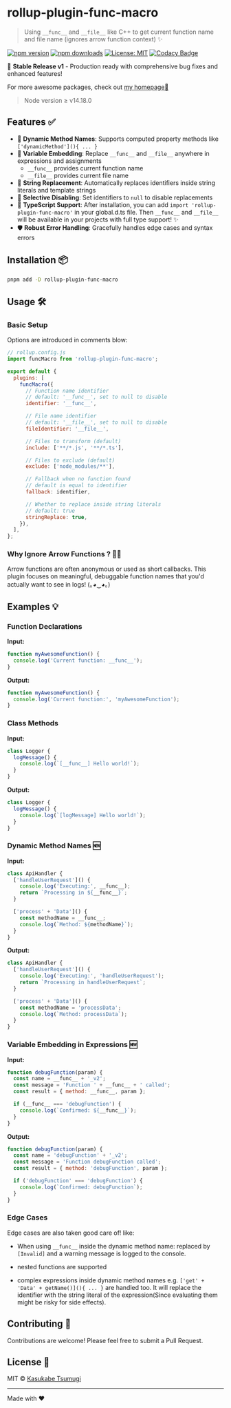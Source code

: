 # rollup-plugin-func-macro

> Using `__func__` and `__file__` like C++ to get current function name and file name (ignores arrow function context) ✨

[![npm version](https://img.shields.io/npm/v/rollup-plugin-func-macro.svg)](https://www.npmjs.com/package/rollup-plugin-func-macro) [![npm downloads](http://img.shields.io/npm/dm/rollup-plugin-func-macro.svg)](https://npmcharts.com/compare/rollup-plugin-func-macro,token-types?start=1200&interval=30)
[![License: MIT](https://img.shields.io/badge/License-MIT-yellow.svg)](https://opensource.org/licenses/MIT) [![Codacy Badge](https://api.codacy.com/project/badge/Grade/59dd6795e61949fb97066ca52e6097ef)](https://www.codacy.com/app/Borewit/rollup-plugin-func-macro?utm_source=github.com&utm_medium=referral&utm_content=Borewit/rollup-plugin-func-macro&utm_campaign=Badge_Grade)

🎉 **Stable Release v1** - Production ready with comprehensive bug fixes and enhanced features!

For more awesome packages, check out [my homepage💛](https://baendlorel.github.io/?repoType=npm)

> Node version ≥ v14.18.0

## Features ✅

- 🎯 **Dynamic Method Names**: Supports computed property methods like `['dynamicMethod'](){ ... }`
- 🔀 **Variable Embedding**: Replace `__func__` and `__file__` anywhere in expressions and assignments
  - `__func__` provides current function name
  - `__file__` provides current file name
- 📝 **String Replacement**: Automatically replaces identifiers inside string literals and template strings
- 🔧 **Selective Disabling**: Set identifiers to `null` to disable replacements
- 🎯 **TypeScript Support**: After installation, you can add `import 'rollup-plugin-func-macro'` in your global.d.ts file. Then `__func__` and `__file__` will be available in your projects with full type support! ✨
- 🛡️ **Robust Error Handling**: Gracefully handles edge cases and syntax errors

## Installation 📦

```bash
pnpm add -D rollup-plugin-func-macro
```

## Usage 🛠️

### Basic Setup

Options are introduced in comments blow:

```js
// rollup.config.js
import funcMacro from 'rollup-plugin-func-macro';

export default {
  plugins: [
    funcMacro({
      // Function name identifier
      // default: '__func__', set to null to disable
      identifier: '__func__',

      // File name identifier
      // default: '__file__', set to null to disable
      fileIdentifier: '__file__',

      // Files to transform (default)
      include: ['**/*.js', '**/*.ts'],

      // Files to exclude (default)
      exclude: ['node_modules/**'],

      // Fallback when no function found
      // default is equal to identifier
      fallback: identifier,

      // Whether to replace inside string literals
      // default: true
      stringReplace: true,
    }),
  ],
};
```

### Why Ignore Arrow Functions ? 🤷‍♀️

Arrow functions are often anonymous or used as short callbacks. This plugin focuses on meaningful, debuggable function names that you'd actually want to see in logs! (｡◕‿◕｡)

## Examples 💡

### Function Declarations

**Input:**

```js
function myAwesomeFunction() {
  console.log('Current function: __func__');
}
```

**Output:**

```js
function myAwesomeFunction() {
  console.log('Current function:', 'myAwesomeFunction');
}
```

### Class Methods

**Input:**

```js
class Logger {
  logMessage() {
    console.log(`[__func__] Hello world!`);
  }
}
```

**Output:**

```js
class Logger {
  logMessage() {
    console.log(`[logMessage] Hello world!`);
  }
}
```

### Dynamic Method Names 🆕

**Input:**

```js
class ApiHandler {
  ['handleUserRequest']() {
    console.log('Executing:', __func__);
    return `Processing in ${__func__}`;
  }

  ['process' + 'Data']() {
    const methodName = __func__;
    console.log(`Method: ${methodName}`);
  }
}
```

**Output:**

```js
class ApiHandler {
  ['handleUserRequest']() {
    console.log('Executing:', 'handleUserRequest');
    return `Processing in handleUserRequest`;
  }

  ['process' + 'Data']() {
    const methodName = 'processData';
    console.log(`Method: processData`);
  }
}
```

### Variable Embedding in Expressions 🆕

**Input:**

```js
function debugFunction(param) {
  const name = __func__ + '_v2';
  const message = 'Function ' + __func__ + ' called';
  const result = { method: __func__, param };

  if (__func__ === 'debugFunction') {
    console.log(`Confirmed: ${__func__}`);
  }
}
```

**Output:**

```js
function debugFunction(param) {
  const name = 'debugFunction' + '_v2';
  const message = 'Function debugFunction called';
  const result = { method: 'debugFunction', param };

  if ('debugFunction' === 'debugFunction') {
    console.log(`Confirmed: debugFunction`);
  }
}
```

### Edge Cases

Edge cases are also taken good care of! like:

- When using `__func__` inside the dynamic method name: replaced by `[Invalid]` and a warning message is logged to the console.

- nested functions are supported

- complex expressions inside dynamic method names e.g. `['get' + 'Data' + getName()](){ ... }` are handled too. It will replace the identifier with the string literal of the expression(Since evaluating them might be risky for side effects).

## Contributing 🤝

Contributions are welcome! Please feel free to submit a Pull Request.

## License 📄

MIT © [Kasukabe Tsumugi](mailto:futami16237@gmail.com)

---

Made with ❤️
